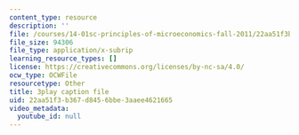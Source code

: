 ```yaml
---
content_type: resource
description: ''
file: /courses/14-01sc-principles-of-microeconomics-fall-2011/22aa51f3b367d8456bbe3aaee4621665_jmsPn679o5k.srt
file_size: 94306
file_type: application/x-subrip
learning_resource_types: []
license: https://creativecommons.org/licenses/by-nc-sa/4.0/
ocw_type: OCWFile
resourcetype: Other
title: 3play caption file
uid: 22aa51f3-b367-d845-6bbe-3aaee4621665
video_metadata:
  youtube_id: null
---
```

